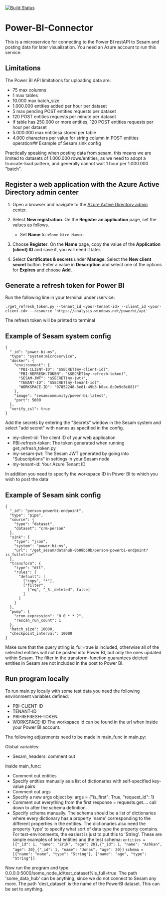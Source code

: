 [![Build Status](https://travis-ci.org/sesam-community/power-bi.svg?branch=master)](https://travis-ci.org/sesam-community/power-bi)

# Power-BI-Connector

This is a microservice for connecting to the Power BI restAPI to Sesam and posting data for later visualization.
You need an Azure account to run this service.

## Limitations
The Power BI API limitations for uploading data are:
 * 75 max columns
 * 1 max tables
 * 10.000 max batch_size
 * 1.000.000 entities added per hour per dataset
 * 5 max pending POST entities requests per dataset
 * 120 POST entities requests per minute per dataset
 * If table has 250.000 or more entities, 120 POST entities requests per hour per dataset
 * 5.000.000 max entitiesa stored per table
 * 4.000 characters per value for string column in POST entities operation## Example of Sesam sink config

Practically speaking when posting data from sesam, this means we are limited to datasets of 1.000.000 rows/entities, as we need to adopt a truncate-load pattern, and generally cannot wait 1 hour per 1.000.000 "batch".

## Register a web application with the Azure Active Directory admin center

1. Open a browser and navigate to the [Azure Active Directory admin center](https://aad.portal.azure.com).

2. Select **New registration**. On the **Register an application** page, set the values as follows.

    - Set **Name** to `<Some Nice Name>`.

3. Choose **Register**. On the **Name** page, copy the value of the **Application (client) ID** and save it, you will need it later.

4. Select **Certificates & secrets** under **Manage**. Select the **New client secret** button. Enter a value in **Description** and select one of the options for **Expires** and choose **Add**.

## Generate a refresh token for Power BI
Run the following line in your terminal under /service:
```
./get_refresh_token.py --tenant_id <your-tenant-id> --client_id <your-client-id> --resource 'https://analysis.windows.net/powerbi/api' 
```
The refresh token will be printed to terminal

## Example of Sesam system config
```
{
  "_id": "power-bi-ms",
  "type": "system:microservice",
  "docker": {
    "environment": {
      "PBI-CLIENT-ID": "$SECRET(my-client-id)",
      "PBI-REFRESH-TOKEN": "$SECRET(my-refresh-token)",
      "SESAM-JWT": "$SECRET(my-jwt)",
      "TENANT-ID": "$SECRET(my-tenant-id)",
      "WORKSPACE-ID": "07852248-6e81-49b3-b0ac-8c9e9d8c881f"
    },
    "image": "sesamcommunity/power-bi:latest",
    "port": 5000
  },
  "verify_ssl": true
}
```
Add the secrets by entering the "Secrets" window in the Sesam system and select "add secret" with names as specified in the config. 
 * my-client-id: The client ID of your web application
 * PBI-refresh-token: The token generated when running get_refresh_token.py
 * my-sesam-jwt: The Sesam JWT generated by going into "Subscriptions" in settings in your Sesam node
 * my-tenant-id: Your Azure Tenant ID

In addition you need to specify the workspace ID in Power BI to which you wish to post the data

## Example of Sesam sink config
```
{
  "_id": "person-powerbi-endpoint",
  "type": "pipe",
  "source": {
    "type": "dataset",
    "dataset": "crm-person"
  },
  "sink": {
    "type": "json",
    "system": "power-bi-ms",
    "url": "/get_sesam/datahub-0b08b50b/person-powerbi-endpoint?is_full=true"
  },
  "transform": {
    "type": "dtl",
    "rules": {
      "default": [
        ["copy", "*"],
        ["filter",
          ["eq", "_S._deleted", false]
        ]
      ]
    }
  },
  "pump": {
    "cron_expression": "0 0 * * ?",
    "rescan_run_count": 1
  },
  "batch_size": 10000,
  "checkpoint_interval": 10000
}
```
Make sure that the query string is_full=true is included, otherwise all of the selected entities will not be posted into Power BI, but only the ones updated within Sesam. 
The filter in the transform-function guarantees deleted entities in Sesam are not included in the post to Power BI.

## Run program locally
To run main.py locally with some test data you need the following environment variables defined:
 * PBI-CLIENT-ID
 * TENANT-ID
 * PBI-REFRESH-TOKEN
 * WORKSPACE-ID
 The workspace id can be found in the url when inside your Power BI account.

The following adjustments need to be made in main_func in main.py:

Global variables:
 * Sesam_headers: comment out

Inside main_func:
 * Comment out entities
 * Specify entities manually as a list of dictionaries with self-specified key-value pairs
 * Comment out args
 * Specify a new args object by: args = {"is_first": True, "request_id": 1}
 * Comment out everything from the first response = requests.get.... call down to after the schema definition.
 * Specify schema manually. The schema should be a list of dictionaries where every dictionary has a property 'name' corresponding to the different properties in the entities. The dictionaries also need the property 'type' to specify what sort of data type the property contains. For test-environments, the easiest is just to put this to 'String'.
These are simple examples of test entities and the test schema:
```entities = [{"_id": 1, "name": "Erik", "age": 20},{"_id": 1, "name": "Ashkan", "age": 20},{"_id": 1, "name": "Jonas", "age": 20}]```
```schema = [{"name": "name", "type": "String"}, {"name": "age", "type": "String"}]``` 

Now run the program and type 0.0.0.0:5000/some_node_id/test_dataset%is_full=true.
The path 'some_data_hub' can be anything, since we do not connect to Sesam any more.
The path 'dest_dataset' is the name of the PowerBI dataset. This can be set to anything.
